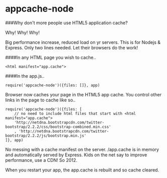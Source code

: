 appcache-node
=============
   
###Why don't more people use HTML5 application cache?
  
Why! Why! Why!    
  
Big performance increase, reduced load on yr servers.
This is for Nodejs & Express.  Only two lines needed. Let their browsers do the work!
  
####In any HTML page you wish to cache..
```` 
<html manifest="app.cache"> 
````

####In the app.js..
````
require('appcache-node')({files: []}, app)
````

Browser now caches your page in the HTML5 app cache.  You control other links in the page to cache like so..
````
require('appcache-node')({files: [
	// no need to include html files that start with <html manifest="app.cache">
	'http://netdna.bootstrapcdn.com/twitter-bootstrap/2.2.2/css/bootstrap-combined.min.css'
	, 'http://netdna.bootstrapcdn.com/twitter-bootstrap/2.2.2/js/bootstrap.min.js'
]}, app)
````

No messing with a cache manifest on the server. /app.cache is in memory and automatically served by Express.
Kids on the net say to improve performance, use a CDN!  So 2012.

When you restart your app, the app.cache is rebuilt and so cache cleared.
